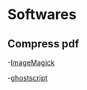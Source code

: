 # Softwares

## Compress pdf
-[ImageMagick](https://imagemagick.org/index.php)

-[ghostscript](https://www.ghostscript.com/releases/index.html)

